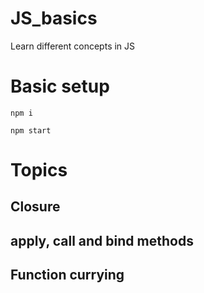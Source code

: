 # JS_basics
Learn different concepts in JS

# Basic setup

`npm i`

`npm start`


# Topics

## Closure

## apply, call and bind methods
## Function currying


